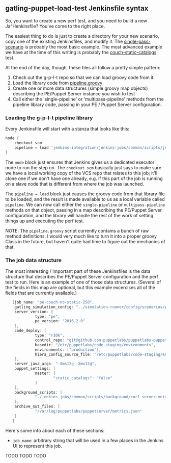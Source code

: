 ## gatling-puppet-load-test Jenkinsfile syntax

So, you want to create a new perf test, and you need to build a new Ja^Henkinsfile?  You've come to the right place.

The easiest thing to do is just to create a directory for your new scenario, copy one of the existing Jenkinsfiles,
and modify it.  The [single-pass-scenario](./scenarios/single-pass-scenario/Jenkinsfile) is probably the most basic example.
The most advanced example we have at the time of this writing is probably the [couch-static-catalogs](./couch-static-catalogs/Jenkinsfile)
test.

At the end of the day, though, these files all follow a pretty simple pattern:

1. Check out the g-p-l-t repo so that we can load groovy code from it.
2. Load the library code from [pipeline.groovy](./common/scripts/jenkins/pipeline.groovy)
3. Create one or more data structures (simple groovy map objects) describing the PE/Puppet Server instance you wish to
   test
4. Call either the 'single-pipeline' or 'multipass-pipeline' methods from the pipeline library code, passing in your
   PE / Puppet Server configuration.

### Loading the g-p-l-t pipeline library

Every Jenkinsfile will start with a stanza that looks like this:

```groovy
node {
    checkout scm
    pipeline = load 'jenkins-integration/jenkins-jobs/common/scripts/jenkins/pipeline.groovy'
}
```

The `node` block just ensures that Jenkins gives us a dedicated executor node to run the step on.  The `checkout scm`
basically just says to make sure we have a local working copy of the VCS repo that relates to this job; it'll clone one
if we don't have one already, e.g. if this part of the job is running on a slave node that is different from where the
job was launched.

The `pipeline = load` block just causes the groovy code from that library file to be loaded, and the result is made
available to us as a local variable called `pipeline`.  We can now call either the `single-pipeline` or `multipass-pipeline`
methods on that object, passing in a map describing the PE/Puppet Server configuration, and the library will handle
the rest of the work of setting things up and executing the perf test.

NOTE: The `pipeline.groovy` script currently contains a bunch of raw method definitions.  I would very much like to turn
it into a proper groovy Class in the future, but haven't quite had time to figure out the mechanics of that.

### The job data structure

The most interesting / important part of these Jenkinsfiles is the data structure that describes the PE/Puppet Server
configuration and the perf test to run.  Here is an example of one of those data structures.  (Several of the fields in
this map are optional, but this example excercises all of the fields that are currently available.)

```groovy
   [job_name: "pe-couch-no-static-250",
    gatling_simulation_config: "../simulation-runner/config/scenarios/pe-couch-medium-no-static-catalogs-250-2-hours.json",
    server_version: [
             type: "pe",
             pe_version: "2016.2.0"
    ],
    code_deploy: [
             type: "r10k",
             control_repo: "git@github.com:puppetlabs/puppetlabs-puppetserver_perf_control.git",
             basedir: "/etc/puppetlabs/code-staging/environments",
             environments: ["production"],
             hiera_config_source_file: "/etc/puppetlabs/code-staging/environments/production/root_files/hiera.yaml"
    ],
    server_java_args: "-Xms12g -Xmx12g",
    puppet_settings: [
             master: [
                     "static_catalogs": "false"
             ]
    ],
    background_scripts: [
             "./jenkins-jobs/common/scripts/background/curl-server-metrics-loop.sh"
    ],
    archive_sut_files: [
             "/var/log/puppetlabs/puppetserver/metrics.json"
    ]
   ]
```

Here's some info about each of these sections:

* `job_name`: arbitrary string that will be used in a few places in the Jenkins UI to represent this job.

TODO TODO TODO